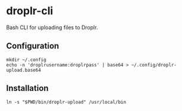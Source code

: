 # droplr-cli

Bash CLI for uploading files to Droplr.

## Configuration

```
mkdir ~/.config
echo -n 'droplrusername:droplrpass' | base64 > ~/.config/droplr-upload.base64
```

## Installation

```
ln -s "$PWD/bin/droplr-upload" /usr/local/bin
```
